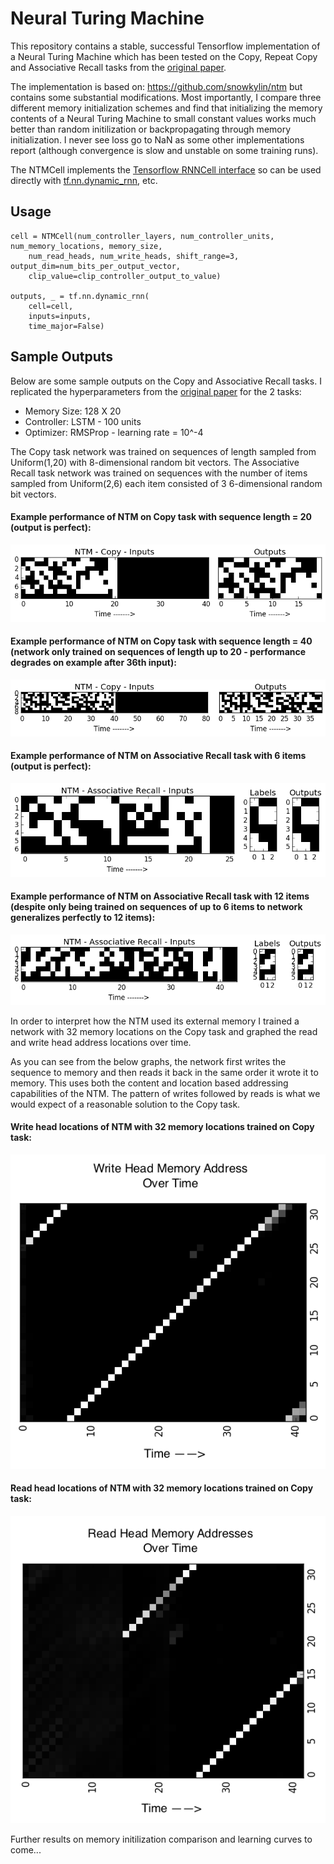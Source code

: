 # Neural Turing Machine

This repository contains a stable, successful Tensorflow implementation of a Neural Turing Machine which has been tested on the Copy, Repeat Copy and Associative Recall tasks from the [original paper](https://arxiv.org/abs/1410.5401).

The implementation is based on: https://github.com/snowkylin/ntm but contains some substantial modifications. Most importantly, I compare three different memory initialization schemes and find that initializing the memory contents of a Neural Turing Machine to small constant values works much better than random initilization or backpropagating through memory initialization. I never see loss go to NaN as some other implementations report (although convergence is slow and unstable on some training runs).

The NTMCell implements the [Tensorflow RNNCell interface](https://www.tensorflow.org/api_docs/python/tf/contrib/rnn/RNNCell) so can be used directly with [tf.nn.dynamic_rnn](https://www.tensorflow.org/api_docs/python/tf/nn/dynamic_rnn), etc.

## Usage

```
cell = NTMCell(num_controller_layers, num_controller_units, num_memory_locations, memory_size,
    num_read_heads, num_write_heads, shift_range=3, output_dim=num_bits_per_output_vector,
    clip_value=clip_controller_output_to_value)

outputs, _ = tf.nn.dynamic_rnn(
    cell=cell,
    inputs=inputs,
    time_major=False)
```

## Sample Outputs

Below are some sample outputs on the Copy and Associative Recall tasks. I replicated the hyperparameters from the [original paper](https://arxiv.org/abs/1410.5401) for the 2 tasks:

- Memory Size: 128 X 20
- Controller: LSTM - 100 units
- Optimizer: RMSProp - learning rate = 10^-4

The Copy task network was trained on sequences of length sampled from Uniform(1,20) with 8-dimensional random bit vectors. The Associative Recall task network was trained on sequences with the number of items sampled from Uniform(2,6) each item consisted of 3 6-dimensional random bit vectors.

#### Example performance of NTM on Copy task with sequence length = 20 (output is perfect):
![Neural Turing Machine Copy Task - Seq len=20](/img/copy_ntm_20_0.png)

#### Example performance of NTM on Copy task with sequence length = 40 (network only trained on sequences of length up to 20 - performance degrades on example after 36th input):
![Neural Turing Machine Copy Task - Seq len=40](/img/copy_ntm_40_1.png)

#### Example performance of NTM on Associative Recall task with 6 items (output is perfect):
![Neural Turing Machine Associate Recall Task - Seq len=6 items](/img/associative_recall_ntm_6_0.png)

#### Example performance of NTM on Associative Recall task with 12 items (despite only being trained on sequences of up to 6 items to network generalizes perfectly to 12 items):
![Neural Turing Machine Associate Recall Task - Seq len=12 items](/img/associative_recall_ntm_12_0.png)

In order to interpret how the NTM used its external memory I trained a network with 32 memory locations on the Copy task and graphed the read and write head address locations over time.

As you can see from the below graphs, the network first writes the sequence to memory and then reads it back in the same order it wrote it to memory. This uses both the content and location based addressing capabilities of the NTM. The pattern of writes followed by reads is what we would expect of a reasonable solution to the Copy task.

#### Write head locations of NTM with 32 memory locations trained on Copy task:
![Write head locations of NTM with 32 memory locations trained on Copy task](/img/ntm_copy_write_head.png)

#### Read head locations of NTM with 32 memory locations trained on Copy task:
![Read head locations of NTM with 32 memory locations trained on Copy task](/img/ntm_copy_read_head.png)

Further results on memory initilization comparison and learning curves to come...
